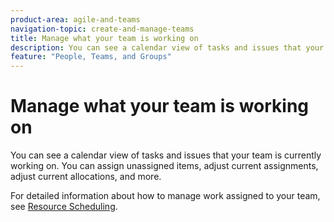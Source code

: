 ```yaml
---
product-area: agile-and-teams
navigation-topic: create-and-manage-teams
title: Manage what your team is working on
description: You can see a calendar view of tasks and issues that your team is currently working on. You can assign unassigned items, adjust current assignments, adjust current allocations, and more.
feature: "People, Teams, and Groups"
---
```


# Manage what your team is working on

You can see a calendar view of tasks and issues that your team is currently working on. You can assign unassigned items, adjust current assignments, adjust current allocations, and more.

For detailed information about how to manage work assigned to your team, see [Resource Scheduling](../../resource-mgmt/resource-scheduling/resource-scheduling-overview.md).
